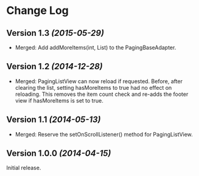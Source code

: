 Change Log
==========

Version 1.3 *(2015-05-29)*
----------------------------

 * Merged: Add addMoreItems(int, List<T>) to the PagingBaseAdapter.

Version 1.2 *(2014-12-28)*
----------------------------

 * Merged: PagingListView can now reload if requested. Before, after clearing the list, setting hasMoreItems to true had no
effect on reloading. This removes the item count check and re-adds the
footer view if hasMoreItems is set to true.

Version 1.1 *(2014-05-13)*
----------------------------

 * Merged: Reserve the setOnScrollListener() method for PagingListView.


Version 1.0.0 *(2014-04-15)*
----------------------------

Initial release.

